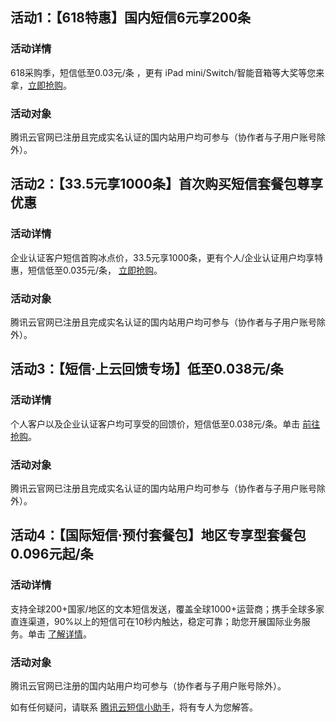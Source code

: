 ## 活动1：【618特惠】国内短信6元享200条
### 活动详情
618采购季，短信低至0.03元/条 ，更有 iPad mini/Switch/智能音箱等大奖等您来拿，[立即抢购](https://cloud.tencent.com/act/pro/618_cdn_video?from=17121)。
### 活动对象
腾讯云官网已注册且完成实名认证的国内站用户均可参与（协作者与子用户账号除外）。


## 活动2：【33.5元享1000条】首次购买短信套餐包尊享优惠
### 活动详情
企业认证客户短信首购冰点价，33.5元享1000条，更有个人/企业认证用户均享特惠，短信低至0.035元/条， [立即抢购](https://cloud.tencent.com/act/pro/csms?from=14571)。

### 活动对象
腾讯云官网已注册且完成实名认证的国内站用户均可参与（协作者与子用户账号除外）。


## 活动3：【短信·上云回馈专场】低至0.038元/条
### 活动详情
个人客户以及企业认证客户均可享受的回馈价，短信低至0.038元/条。单击 [前往抢购](https://cloud.tencent.com/act/appreciation?from=14573#sms_ex-3)。

### 活动对象
腾讯云官网已注册且完成实名认证的国内站用户均可参与（协作者与子用户账号除外）。

## 活动4：【国际短信·预付套餐包】地区专享型套餐包0.096元起/条
### 活动详情
支持全球200+国家/地区的文本短信发送，覆盖全球1000+运营商；携手全球多家直连渠道，90%以上的短信可在10秒内触达，稳定可靠；助您开展国际业务服务。单击 [了解详情](https://cloud.tencent.com/act/pro/global?from=14574)。
### 活动对象
腾讯云官网已注册的国内站用户均可参与（协作者与子用户账号除外）。

如有任何疑问，请联系 [腾讯云短信小助手](https://tccc.qcloud.com/web/im/index.html#/chat?webAppId=8fa15978f85cb41f7e2ea36920cb3ae1&title=Sms)，将有专人为您解答。
